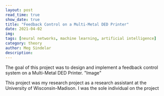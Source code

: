 ```yaml
---
layout: post
read_time: true
show_date: true
title: "Feedback Control on a Multi-Metal DED Printer"
date: 2021-04-02
img: 
tags: [neural networks, machine learning, artificial intelligence]
category: theory
author: Meg Sindelar
description: 
---
```

The goal of this project was to design and implement a feedback control system on a Multi-Metal DED Printer.
"Image"
  

This project was my research project as a research assistant at the University of Wisconsin-Madison. I was the sole individual on the project


